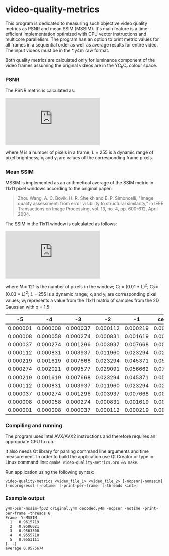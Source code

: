 # video-quality-metrics
This program is dedicated to measuring such objective video quality metrics as PSNR and mean SSIM (MSSIM). It's main feature is a time-efficient implementation optimized with CPU vector instructions and multicore parallelism. The program has an option to print metric values for all frames in a sequential order as well as average results for entire video. The input videos must be in the \*.y4m raw format.

Both quality metrics are calculated only for luminance component of the video frames assuming the original videos are in the YC<sub>b</sub>C<sub>r</sub> colour space.

### PSNR
The PSNR metric is calculated as:

![PSNR formula](https://latex.codecogs.com/gif.latex?PSNR%20%3D%2010%20%5Ccdot%20%5Ctextrm%7Blog%7D_%7B10%7D%20%5Cleft%28%20%5Cfrac%7BL%5E2%7D%7B%20%5Cdisplaystyle%7B%5Cfrac%7B1%7D%7BN%7D%20%5Ccdot%20%5Csum_%7Bi%3D1%7D%5E%7BN%7D%20%5Cleft%28x_i%20-%20y_i%20%5Cright%29%5E2%7D%20%7D%20%5Cright%29%2C)

where _N_ is a number of pixels in a frame; _L_ = 255 is a dynamic range of pixel brightness; x<sub>i</sub> and y<sub>i</sub> are values of the corresponding frame pixels.

### Mean SSIM
MSSIM is implemented as an arithmetical average of the SSIM metric in 11x11 pixel windows according to the original paper:
> Zhou Wang, A. C. Bovik, H. R. Sheikh and E. P. Simoncelli, 
> "Image quality assessment: from error visibility to structural similarity," 
> in IEEE Transactions on Image Processing, vol. 13, no. 4, pp. 600-612, April 2004.

The SSIM in the 11x11 window is calculated as follows:

![SSIM formula](https://latex.codecogs.com/gif.latex?%5Cbegin%7Balign*%7D%20%26%20SSIM%20%3D%20%5Cfrac%7B%282%5Cmu_x%5Cmu_y%20&plus;%20C_1%29%282%5Csigma_%7Bxy%7D%20&plus;%20C_2%29%7D%7B%28%5Cmu_x%5E2%20&plus;%20%5Cmu_y%5E2%20&plus;%20C_1%29%28%5Csigma_x%5E2%20&plus;%20%5Csigma_y%5E2%20&plus;%20C_2%29%7D%20%5C%5C%20%26%20%5Cmu_x%20%3D%20%5Csum_%7Bi%3D1%7D%5E%7BN%7D%20w_i%20x_i%20%5C%5C%20%26%20%5Csigma_x%20%3D%20%5Csqrt%7B%5Csum_%7Bi%3D1%7D%5E%7BN%7D%20w_i%20%28x_i%20-%20y_i%29%5E2%7D%20%5C%5C%20%26%20%5Csigma_%7Bxy%7D%20%3D%20%5Csum_%7Bi%3D1%7D%5E%7BN%7D%20w_i%20%28x_i%20-%20%5Cmu_x%29%20%28y_i%20-%20%5Cmu_y%29%2C%20%5Cend%7Balign*%7D)

where _N_ = 121 is the number of pixels in the window; C<sub>1</sub> = (0.01 * L)<sup>2</sup>; C<sub>2</sub>=(0.03 * L)<sup>2</sup>; _L_ = 255 is a dynamic range; x<sub>i</sub> and y<sub>i</sub> are corresponding pixel values; w<sub>i</sub> represents a value from the 11x11 matrix of samples from the 2D Gaussian with σ = 1.5:

| -5 | -4 | -3 | -2 | -1 | center | +1 | +2 | +3 | +4 | +5 |
| --- | --- | --- | --- | --- | --- | --- | --- | --- | --- | --- |
|0.000001 | 0.000008 | 0.000037 | 0.000112 | 0.000219 | 0.000274 | 0.000219 | 0.000112 | 0.000037 | 0.000008 | 0.000001|
|0.000008 | 0.000058 | 0.000274 | 0.000831 | 0.001619 | 0.002021 | 0.001619 | 0.000831 | 0.000274 | 0.000058 | 0.000008|
|0.000037 | 0.000274 | 0.001296 | 0.003937 | 0.007668 | 0.009577 | 0.007668 | 0.003937 | 0.001296 | 0.000274 | 0.000037|
|0.000112 | 0.000831 | 0.003937 | 0.011960 | 0.023294 | 0.029091 | 0.023294 | 0.011960 | 0.003937 | 0.000831 | 0.000112|
|0.000219 | 0.001619 | 0.007668 | 0.023294 | 0.045371 | 0.056662 | 0.045371 | 0.023294 | 0.007668 | 0.001619 | 0.000219|
|0.000274 | 0.002021 | 0.009577 | 0.029091 | 0.056662 | 0.070762 | 0.056662 | 0.029091 | 0.009577 | 0.002021 | 0.000274|
|0.000219 | 0.001619 | 0.007668 | 0.023294 | 0.045371 | 0.056662 | 0.045371 | 0.023294 | 0.007668 | 0.001619 | 0.000219|
|0.000112 | 0.000831 | 0.003937 | 0.011960 | 0.023294 | 0.029091 | 0.023294 | 0.011960 | 0.003937 | 0.000831 | 0.000112|
|0.000037 | 0.000274 | 0.001296 | 0.003937 | 0.007668 | 0.009577 | 0.007668 | 0.003937 | 0.001296 | 0.000274 | 0.000037|
|0.000008 | 0.000058 | 0.000274 | 0.000831 | 0.001619 | 0.002021 | 0.001619 | 0.000831 | 0.000274 | 0.000058 | 0.000008|
|0.000001 | 0.000008 | 0.000037 | 0.000112 | 0.000219 | 0.000274 | 0.000219 | 0.000112 | 0.000037 | 0.000008 | 0.000001|

### Compiling and running
The program uses Intel AVX/AVX2 instructions and therefore requires an appropriate CPU to run.

It also needs Qt library for parsing command line arguments and time measurement. In order to build the application use Qt Creator or type in Linux command line: `qmake video-quality-metrics.pro && make`.

Run application using the following syntax:
```
video-quality-metrics <video_file_1> <video_file_2> [-nopsnr|-nomssim] [-noprogress] [-notime] [-print-per-frame] [-threads <int>]
```

### Example output
```
y4m-psnr-mssim-fp32 original.y4m decoded.y4m -nopsnr -notime -print-per-frame -threads 6
Frame  Y-MSSIM
  1   0.9615719
  2   0.9586021
  3   0.9563300
  4   0.9555718
  5   0.9553111
[...]
average 0.9575674
```
